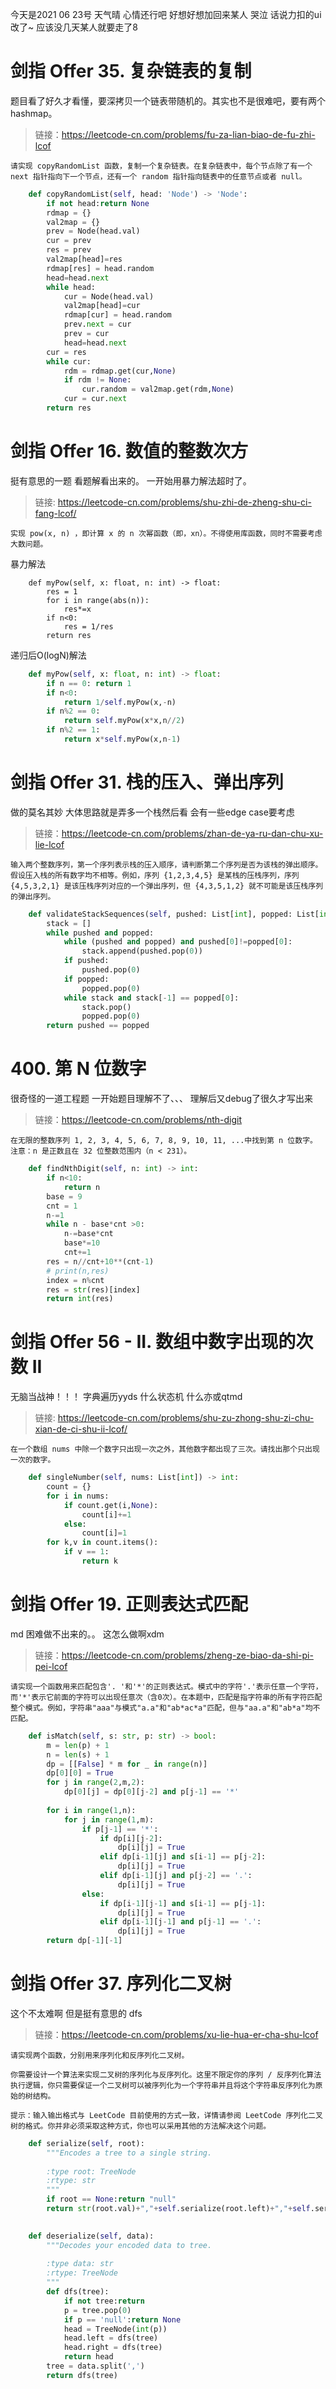 今天是2021 06 23号 天气晴 心情还行吧 好想好想加回来某人 哭泣 话说力扣的ui改了~ 应该没几天某人就要走了8
# 剑指 Offer 35. 复杂链表的复制
题目看了好久才看懂，要深拷贝一个链表带随机的。其实也不是很难吧，要有两个hashmap。
> 链接：https://leetcode-cn.com/problems/fu-za-lian-biao-de-fu-zhi-lcof
```
请实现 copyRandomList 函数，复制一个复杂链表。在复杂链表中，每个节点除了有一个 next 指针指向下一个节点，还有一个 random 指针指向链表中的任意节点或者 null。
```
```py
    def copyRandomList(self, head: 'Node') -> 'Node':
        if not head:return None
        rdmap = {}
        val2map = {}
        prev = Node(head.val)
        cur = prev
        res = prev
        val2map[head]=res
        rdmap[res] = head.random
        head=head.next
        while head:
            cur = Node(head.val)
            val2map[head]=cur
            rdmap[cur] = head.random
            prev.next = cur
            prev = cur
            head=head.next
        cur = res
        while cur:
            rdm = rdmap.get(cur,None)
            if rdm != None:
                cur.random = val2map.get(rdm,None)
            cur = cur.next
        return res
```
# 剑指 Offer 16. 数值的整数次方
挺有意思的一题 看题解看出来的。 一开始用暴力解法超时了。
> 链接: https://leetcode-cn.com/problems/shu-zhi-de-zheng-shu-ci-fang-lcof/
```
实现 pow(x, n) ，即计算 x 的 n 次幂函数（即，xn）。不得使用库函数，同时不需要考虑大数问题。
```
暴力解法
```
    def myPow(self, x: float, n: int) -> float:
        res = 1
        for i in range(abs(n)):
            res*=x
        if n<0:
            res = 1/res
        return res        

```
递归后O(logN)解法
```py
    def myPow(self, x: float, n: int) -> float:
        if n == 0: return 1
        if n<0:
            return 1/self.myPow(x,-n)
        if n%2 == 0:
            return self.myPow(x*x,n//2)
        if n%2 == 1:
            return x*self.myPow(x,n-1)
```
# 剑指 Offer 31. 栈的压入、弹出序列
做的莫名其妙 大体思路就是弄多一个栈然后看
会有一些edge case要考虑
> 链接：https://leetcode-cn.com/problems/zhan-de-ya-ru-dan-chu-xu-lie-lcof
```
输入两个整数序列，第一个序列表示栈的压入顺序，请判断第二个序列是否为该栈的弹出顺序。假设压入栈的所有数字均不相等。例如，序列 {1,2,3,4,5} 是某栈的压栈序列，序列 {4,5,3,2,1} 是该压栈序列对应的一个弹出序列，但 {4,3,5,1,2} 就不可能是该压栈序列的弹出序列。
```
```py
    def validateStackSequences(self, pushed: List[int], popped: List[int]) -> bool:
        stack = []
        while pushed and popped:
            while (pushed and popped) and pushed[0]!=popped[0]:
                stack.append(pushed.pop(0))
            if pushed:
                pushed.pop(0)
            if popped:
                popped.pop(0)
            while stack and stack[-1] == popped[0]:
                stack.pop()
                popped.pop(0) 
        return pushed == popped
```
# 400. 第 N 位数字
很奇怪的一道工程题 一开始题目理解不了、、、
理解后又debug了很久才写出来
> 链接：https://leetcode-cn.com/problems/nth-digit
```
在无限的整数序列 1, 2, 3, 4, 5, 6, 7, 8, 9, 10, 11, ...中找到第 n 位数字。
注意：n 是正数且在 32 位整数范围内（n < 231）。
```
```py
    def findNthDigit(self, n: int) -> int:
        if n<10:
            return n
        base = 9
        cnt = 1
        n-=1
        while n - base*cnt >0:
            n-=base*cnt
            base*=10
            cnt+=1
        res = n//cnt+10**(cnt-1)
        # print(n,res)
        index = n%cnt
        res = str(res)[index]
        return int(res)
```
# 剑指 Offer 56 - II. 数组中数字出现的次数 II
无脑当战神！！！
字典遍历yyds 什么状态机 什么亦或qtmd
> 链接: https://leetcode-cn.com/problems/shu-zu-zhong-shu-zi-chu-xian-de-ci-shu-ii-lcof/
```
在一个数组 nums 中除一个数字只出现一次之外，其他数字都出现了三次。请找出那个只出现一次的数字。
```
```py
    def singleNumber(self, nums: List[int]) -> int:
        count = {}
        for i in nums:
            if count.get(i,None):
                count[i]+=1
            else:
                count[i]=1
        for k,v in count.items():
            if v == 1:
                return k
```
# 剑指 Offer 19. 正则表达式匹配
md 困难做不出来的。。
这怎么做啊xdm
> 链接：https://leetcode-cn.com/problems/zheng-ze-biao-da-shi-pi-pei-lcof
```
请实现一个函数用来匹配包含'. '和'*'的正则表达式。模式中的字符'.'表示任意一个字符，而'*'表示它前面的字符可以出现任意次（含0次）。在本题中，匹配是指字符串的所有字符匹配整个模式。例如，字符串"aaa"与模式"a.a"和"ab*ac*a"匹配，但与"aa.a"和"ab*a"均不匹配。
```
```py
    def isMatch(self, s: str, p: str) -> bool:
        m = len(p) + 1
        n = len(s) + 1
        dp = [[False] * m for _ in range(n)]
        dp[0][0] = True
        for j in range(2,m,2):
            dp[0][j] = dp[0][j-2] and p[j-1] == '*'
        
        for i in range(1,n):
            for j in range(1,m):
                if p[j-1] == '*':
                    if dp[i][j-2]:
                        dp[i][j] = True
                    elif dp[i-1][j] and s[i-1] == p[j-2]:
                        dp[i][j] = True
                    elif dp[i-1][j] and p[j-2] == '.':
                        dp[i][j] = True
                else:
                    if dp[i-1][j-1] and s[i-1] == p[j-1]:
                        dp[i][j] = True
                    elif dp[i-1][j-1] and p[j-1] == '.':
                        dp[i][j] = True
        return dp[-1][-1]
```
# 剑指 Offer 37. 序列化二叉树
这个不太难啊 但是挺有意思的 dfs
>链接：https://leetcode-cn.com/problems/xu-lie-hua-er-cha-shu-lcof
```
请实现两个函数，分别用来序列化和反序列化二叉树。

你需要设计一个算法来实现二叉树的序列化与反序列化。这里不限定你的序列 / 反序列化算法执行逻辑，你只需要保证一个二叉树可以被序列化为一个字符串并且将这个字符串反序列化为原始的树结构。

提示：输入输出格式与 LeetCode 目前使用的方式一致，详情请参阅 LeetCode 序列化二叉树的格式。你并非必须采取这种方式，你也可以采用其他的方法解决这个问题。
```
```py
    def serialize(self, root):
        """Encodes a tree to a single string.
        
        :type root: TreeNode
        :rtype: str
        """
        if root == None:return "null"
        return str(root.val)+","+self.serialize(root.left)+","+self.serialize(root.right)
        

    def deserialize(self, data):
        """Decodes your encoded data to tree.
        
        :type data: str
        :rtype: TreeNode
        """
        def dfs(tree):
            if not tree:return
            p = tree.pop(0)
            if p == 'null':return None
            head = TreeNode(int(p))
            head.left = dfs(tree)
            head.right = dfs(tree)
            return head
        tree = data.split(',')
        return dfs(tree)

```
